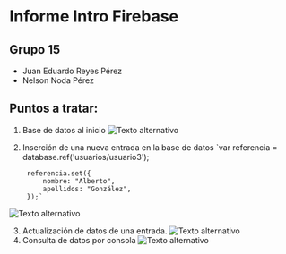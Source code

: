 
# Informe Intro Firebase

## Grupo 15
* Juan Eduardo Reyes Pérez
* Nelson Noda Pérez 

## Puntos a tratar: 
1. Base de datos al inicio
![Texto alternativo](https://github.com/eduardoreyes99/Usabilidad-y-Accesibilidad/blob/master/Practica%207-1/img/Inicio.png)
2. Inserción de una nueva entrada en la base de datos
`var referencia = database.ref('usuarios/usuario3');

        referencia.set({
            nombre: "Alberto",
            apellidos: "González",
        });`

![Texto alternativo]()

3. Actualización de datos de una entrada.
![Texto alternativo](https://github.com/eduardoreyes99/Usabilidad-y-Accesibilidad/blob/master/Practica%207-1/img/Actualizar.png)
4. Consulta de datos por consola
![Texto alternativo]()
